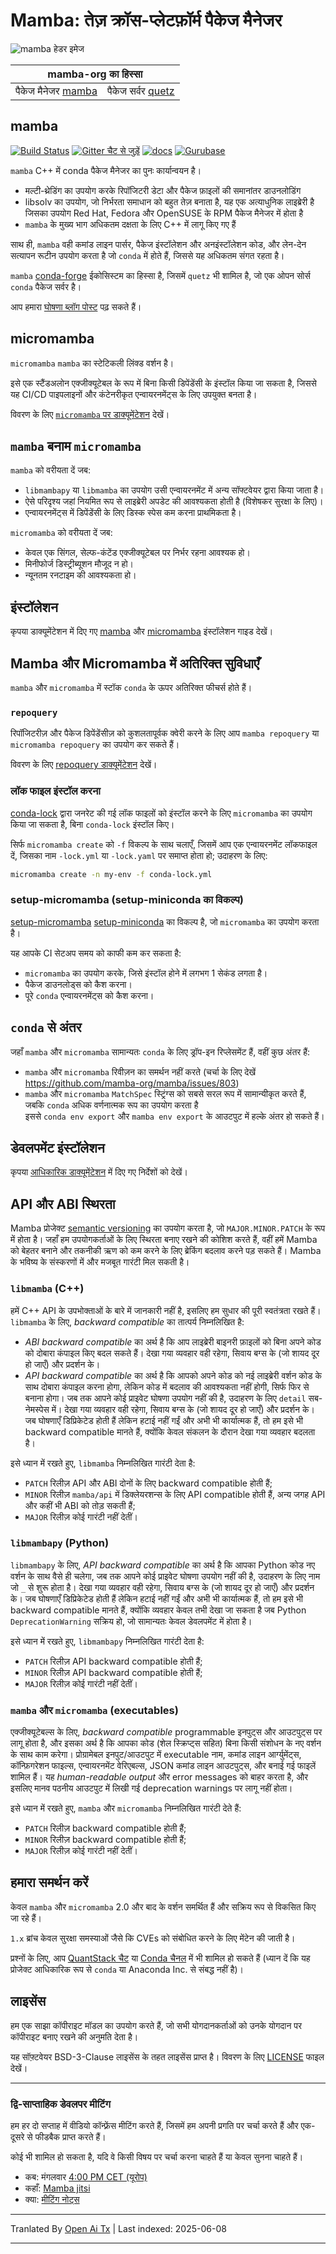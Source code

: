 # Mamba: तेज़ क्रॉस-प्लेटफ़ॉर्म पैकेज मैनेजर

![mamba हेडर इमेज](https://raw.githubusercontent.com/mamba-org/mamba/main/docs/assets/mamba_header.png)

<!-- markdownlint-disable-file MD033 -->

<table>
<thead align="center" cellspacing="10">
  <tr>
    <th colspan="3" align="center" border="">mamba-org का हिस्सा</th>
  </tr>
</thead>
<tbody>
  <tr background="#FFF">
    <td align="center">पैकेज मैनेजर <a href="https://github.com/mamba-org/mamba">mamba</a></td>
    <td align="center">पैकेज सर्वर <a href="https://github.com/mamba-org/quetz">quetz</a></td>
  </tr>
</tbody>
</table>

## mamba

[![Build Status](https://github.com/mamba-org/mamba/actions/workflows/tests.yml/badge.svg)](https://github.com/mamba-org/mamba/actions/workflows/tests.yml?query=branch%3Amain)
[![Gitter चैट से जुड़ें](https://badges.gitter.im/Join%20Chat.svg)](https://gitter.im/mamba-org/Lobby?utm_source=badge&utm_medium=badge&utm_campaign=pr-badge&utm_content=badge)
[![docs](https://readthedocs.org/projects/mamba/badge/?version=latest&style=flat)](https://mamba.readthedocs.io/en/latest)
[![Gurubase](https://img.shields.io/badge/Gurubase-Ask%20mamba%20Guru-006BFF)](https://gurubase.io/g/mamba)

`mamba` C++ में conda पैकेज मैनेजर का पुनः कार्यान्वयन है।

- मल्टी-थ्रेडिंग का उपयोग करके रिपॉजिटरी डेटा और पैकेज फ़ाइलों की समानांतर डाउनलोडिंग
- libsolv का उपयोग, जो निर्भरता समाधान को बहुत तेज़ बनाता है, यह एक अत्याधुनिक लाइब्रेरी है जिसका उपयोग Red Hat, Fedora और OpenSUSE के RPM पैकेज मैनेजर में होता है
- `mamba` के मुख्य भाग अधिकतम दक्षता के लिए C++ में लागू किए गए हैं

साथ ही, `mamba` वही कमांड लाइन पार्सर, पैकेज इंस्टॉलेशन और अनइंस्टॉलेशन कोड, और लेन-देन सत्यापन रूटीन उपयोग करता है जो `conda` में होते हैं, जिससे यह अधिकतम संगत रहता है।

`mamba` [conda-forge](https://conda-forge.org/) ईकोसिस्टम का हिस्सा है, जिसमें `quetz` भी शामिल है, जो एक ओपन सोर्स `conda` पैकेज सर्वर है।

आप हमारा [घोषणा ब्लॉग पोस्ट](https://medium.com/@QuantStack/open-software-packaging-for-science-61cecee7fc23) पढ़ सकते हैं।

## micromamba

`micromamba` `mamba` का स्टेटिकली लिंक्ड वर्शन है।

इसे एक स्टैंडअलोन एक्जीक्यूटेबल के रूप में बिना किसी डिपेंडेंसी के इंस्टॉल किया जा सकता है, जिससे यह CI/CD पाइपलाइनों और कंटेनरीकृत एन्वायरनमेंट्स के लिए उपयुक्त बनता है।

विवरण के लिए [`micromamba` पर डाक्यूमेंटेशन](https://mamba.readthedocs.io/en/latest/user_guide/micromamba.html) देखें।

## `mamba` बनाम `micromamba`

`mamba` को वरीयता दें जब:

- `libmambapy` या `libmamba` का उपयोग उसी एन्वायरनमेंट में अन्य सॉफ्टवेयर द्वारा किया जाता है।
- ऐसे परिदृश्य जहां नियमित रूप से लाइब्रेरी अपडेट की आवश्यकता होती है (विशेषकर सुरक्षा के लिए)।
- एन्वायरनमेंट्स में डिपेंडेंसी के लिए डिस्क स्पेस कम करना प्राथमिकता है।

`micromamba` को वरीयता दें जब:

- केवल एक सिंगल, सेल्फ-कंटेंड एक्जीक्यूटेबल पर निर्भर रहना आवश्यक हो।
- मिनीफोर्ज डिस्ट्रीब्यूशन मौजूद न हो।
- न्यूनतम रनटाइम की आवश्यकता हो।

## इंस्टॉलेशन

कृपया डाक्यूमेंटेशन में दिए गए [mamba](https://mamba.readthedocs.io/en/latest/installation/mamba-installation.html)
और [micromamba](https://mamba.readthedocs.io/en/latest/installation/micromamba-installation.html) इंस्टॉलेशन गाइड देखें।

## Mamba और Micromamba में अतिरिक्त सुविधाएँ

`mamba` और `micromamba` में स्टॉक `conda` के ऊपर अतिरिक्त फीचर्स होते हैं।

### `repoquery`

रिपॉजिटरीज़ और पैकेज डिपेंडेंसीज़ को कुशलतापूर्वक क्वेरी करने के लिए आप `mamba repoquery` या `micromamba repoquery` का उपयोग कर सकते हैं।

विवरण के लिए [repoquery डाक्यूमेंटेशन](https://mamba.readthedocs.io/en/latest/user_guide/mamba.html#repoquery) देखें।

### लॉक फाइल इंस्टॉल करना

[conda-lock](https://conda.github.io/conda-lock/) द्वारा जनरेट की गई लॉक फाइलों को इंस्टॉल करने के लिए `micromamba` का उपयोग किया जा सकता है, बिना `conda-lock` इंस्टॉल किए।

सिर्फ `micromamba create` को `-f` विकल्प के साथ चलाएँ, जिसमें आप एक एन्वायरनमेंट लॉकफाइल दें, जिसका नाम
`-lock.yml` या `-lock.yaml` पर समाप्त होता हो; उदाहरण के लिए:

```bash
micromamba create -n my-env -f conda-lock.yml
```

### setup-micromamba (setup-miniconda का विकल्प)

[setup-micromamba](https://github.com/marketplace/actions/setup-micromamba) [setup-miniconda](https://github.com/marketplace/actions/setup-miniconda) का विकल्प है, जो `micromamba` का उपयोग करता है।

यह आपके CI सेटअप समय को काफी कम कर सकता है:

- `micromamba` का उपयोग करके, जिसे इंस्टॉल होने में लगभग 1 सेकंड लगता है।
- पैकेज डाउनलोड्स को कैश करना।
- पूरे `conda` एन्वायरनमेंट्स को कैश करना।

## `conda` से अंतर

जहाँ `mamba` और `micromamba` सामान्यतः `conda` के लिए ड्रॉप-इन रिप्लेसमेंट हैं, वहीं कुछ अंतर हैं:

- `mamba` और `micromamba` रिवीज़न का समर्थन नहीं करते (चर्चा के लिए देखें <https://github.com/mamba-org/mamba/issues/803>)
- `mamba` और `micromamba` `MatchSpec` स्ट्रिंग्स को सबसे सरल रूप में सामान्यीकृत करते हैं, जबकि `conda` अधिक वर्णनात्मक रूप का उपयोग करता है  
  इससे `conda env export` और `mamba env export` के आउटपुट में हल्के अंतर हो सकते हैं।

## डेवलपमेंट इंस्टॉलेशन

कृपया [आधिकारिक डाक्यूमेंटेशन](https://mamba.readthedocs.io/en/latest/developer_zone/dev_environment.html) में दिए गए निर्देशों को देखें।

## API और ABI स्थिरता

Mamba प्रोजेक्ट [semantic versioning](https://semver.org/) का उपयोग करता है, जो `MAJOR.MINOR.PATCH` के रूप में होता है।
जहाँ हम उपयोगकर्ताओं के लिए स्थिरता बनाए रखने की कोशिश करते हैं, वहीं हमें Mamba को बेहतर बनाने और तकनीकी ऋण को कम करने के लिए ब्रेकिंग बदलाव करने पड़ सकते हैं।
Mamba के भविष्य के संस्करणों में और मजबूत गारंटी मिल सकती है।

### `libmamba` (C++)

हमें C++ API के उपभोक्ताओं के बारे में जानकारी नहीं है, इसलिए हम सुधार की पूरी स्वतंत्रता रखते हैं।
`libmamba` के लिए, _backward compatible_ का तात्पर्य निम्नलिखित है:

- _ABI backward compatible_ का अर्थ है कि आप लाइब्रेरी बाइनरी फ़ाइलों को बिना अपने कोड को दोबारा कंपाइल किए बदल सकते हैं।
  देखा गया व्यवहार वही रहेगा, सिवाय बग्स के (जो शायद दूर हो जाएँ) और प्रदर्शन के।
- _API backward compatible_ का अर्थ है कि आपको अपने कोड को नई लाइब्रेरी वर्शन कोड के साथ दोबारा कंपाइल करना होगा, लेकिन कोड में बदलाव की आवश्यकता नहीं होगी, सिर्फ फिर से बनाना होगा।
  जब तक आपने कोई प्राइवेट घोषणा उपयोग नहीं की है, उदाहरण के लिए `detail` सब-नेमस्पेस में।
  देखा गया व्यवहार वही रहेगा, सिवाय बग्स के (जो शायद दूर हो जाएँ) और प्रदर्शन के।
  जब घोषणाएँ डिप्रिकेटेड होती हैं लेकिन हटाई नहीं गईं और अभी भी कार्यात्मक हैं, तो हम इसे भी backward compatible मानते हैं, क्योंकि केवल संकलन के दौरान देखा गया व्यवहार बदलता है।

इसे ध्यान में रखते हुए, `libmamba` निम्नलिखित गारंटी देता है:

- `PATCH` रिलीज़ API और ABI दोनों के लिए backward compatible होती हैं;
- `MINOR` रिलीज़ `mamba/api` में डिक्लेयरशन्स के लिए API compatible होती हैं,
  अन्य जगह API और कहीं भी ABI को तोड़ सकती हैं;
- `MAJOR` रिलीज़ कोई गारंटी नहीं देतीं।

### `libmambapy` (Python)

`libmambapy` के लिए, _API backward compatible_ का अर्थ है कि आपका Python कोड नए वर्शन के साथ वैसे ही चलेगा, जब तक आपने कोई प्राइवेट घोषणा उपयोग नहीं की है, उदाहरण के लिए नाम जो `_` से शुरू होता है।
देखा गया व्यवहार वही रहेगा, सिवाय बग्स के (जो शायद दूर हो जाएँ) और प्रदर्शन के।
जब घोषणाएँ डिप्रिकेटेड होती हैं लेकिन हटाई नहीं गईं और अभी भी कार्यात्मक हैं, तो हम इसे भी backward compatible मानते हैं, क्योंकि व्यवहार केवल तभी देखा जा सकता है जब Python `DeprecationWarning` सक्रिय हो, जो सामान्यतः केवल डेवलपमेंट में होता है।

इसे ध्यान में रखते हुए, `libmambapy` निम्नलिखित गारंटी देता है:

- `PATCH` रिलीज़ API backward compatible होती हैं;
- `MINOR` रिलीज़ API backward compatible होती हैं;
- `MAJOR` रिलीज़ कोई गारंटी नहीं देतीं।

### `mamba` और `micromamba` (executables)

एक्जीक्यूटेबल्स के लिए, _backward compatible_ programmable इनपुट्स और आउटपुट्स पर लागू होता है, और इसका अर्थ है कि आपका कोड (शेल स्क्रिप्ट्स सहित) बिना किसी संशोधन के नए वर्शन के साथ काम करेगा।
प्रोग्रामेबल इनपुट/आउटपुट में executable नाम, कमांड लाइन आर्ग्युमेंट्स, कॉन्फ़िगरेशन फाइल्स, एन्वायरनमेंट वेरिएबल्स, JSON कमांड लाइन आउटपुट्स, और बनाई गई फाइलें शामिल हैं।
यह _human-readable output_ और error messages को बाहर करता है, और इसलिए मानव पठनीय आउटपुट में लिखी गई deprecation warnings पर लागू नहीं होता।

इसे ध्यान में रखते हुए, `mamba` और `micromamba` निम्नलिखित गारंटी देते हैं:

- `PATCH` रिलीज़ backward compatible होती हैं;
- `MINOR` रिलीज़ backward compatible होती हैं;
- `MAJOR` रिलीज़ कोई गारंटी नहीं देतीं।

## हमारा समर्थन करें

केवल `mamba` और `micromamba` 2.0 और बाद के वर्शन समर्थित हैं और सक्रिय रूप से विकसित किए जा रहे हैं।

`1.x` ब्रांच केवल सुरक्षा समस्याओं जैसे कि CVEs को संबोधित करने के लिए मेंटेन की जाती है।

प्रश्नों के लिए, आप [QuantStack चैट](https://gitter.im/QuantStack/Lobby)
या [Conda चैनल](https://gitter.im/conda/conda) में भी शामिल हो सकते हैं (ध्यान दें कि यह प्रोजेक्ट आधिकारिक रूप से `conda` या Anaconda Inc. से संबद्ध नहीं है)।

## लाइसेंस

हम एक साझा कॉपीराइट मॉडल का उपयोग करते हैं, जो सभी योगदानकर्ताओं को उनके योगदान पर कॉपीराइट बनाए रखने की अनुमति देता है।

यह सॉफ़्टवेयर BSD-3-Clause लाइसेंस के तहत लाइसेंस प्राप्त है। विवरण के लिए [LICENSE](LICENSE) फाइल देखें।

---

### द्वि-साप्ताहिक डेवलपर मीटिंग

हम हर दो सप्ताह में वीडियो कॉन्फ़्रेंस मीटिंग करते हैं, जिसमें हम अपनी प्रगति पर चर्चा करते हैं और एक-दूसरे से फीडबैक प्राप्त करते हैं।

कोई भी शामिल हो सकता है, यदि वे किसी विषय पर चर्चा करना चाहते हैं या केवल सुनना चाहते हैं।

- कब: मंगलवार [4:00 PM CET (यूरोप)](https://calendar.google.com/calendar/u/0/embed?src=ab3jrfpede0kq0ubsroe82cd00@group.calendar.google.com&ctz=Europe/Paris)
- कहाँ: [Mamba jitsi](https://meet.jit.si/mamba-org)
- क्या: [मीटिंग नोट्स](https://hackmd.io/@guj2k_aBSSyr1YHBG9raWw/HyHt-Ekzj)


---

Tranlated By [Open Ai Tx](https://github.com/OpenAiTx/OpenAiTx) | Last indexed: 2025-06-08

---